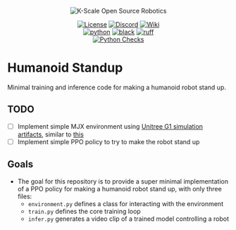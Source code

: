 <p align="center">
  <picture>
    <img alt="K-Scale Open Source Robotics" src="https://media.kscale.dev/kscale-open-source-header.png" style="max-width: 100%;">
  </picture>
</p>

<div align="center">

[![License](https://img.shields.io/badge/license-MIT-green)](https://github.com/kscalelabs/ksim/blob/main/LICENSE)
[![Discord](https://img.shields.io/discord/1224056091017478166)](https://discord.gg/k5mSvCkYQh)
[![Wiki](https://img.shields.io/badge/wiki-humanoids-black)](https://humanoids.wiki)
<br />
[![python](https://img.shields.io/badge/-Python_3.11-blue?logo=python&logoColor=white)](https://github.com/pre-commit/pre-commit)
[![black](https://img.shields.io/badge/Code%20Style-Black-black.svg?labelColor=gray)](https://black.readthedocs.io/en/stable/)
[![ruff](https://img.shields.io/badge/Linter-Ruff-red.svg?labelColor=gray)](https://github.com/charliermarsh/ruff)
<br />
[![Python Checks](https://github.com/kscalelabs/humanoid-standup/actions/workflows/test.yml/badge.svg)](https://github.com/kscalelabs/humanoid-standup/actions/workflows/test.yml)

</div>

# Humanoid Standup

Minimal training and inference code for making a humanoid robot stand up.

## TODO

- [ ] Implement simple MJX environment using [Unitree G1 simulation artifacts](https://humanoids.wiki/w/Robot_Descriptions_List), similar to [this](https://gymnasium.farama.org/environments/mujoco/humanoid_standup)
- [ ] Implement simple PPO policy to try to make the robot stand up

## Goals

- The goal for this repository is to provide a super minimal implementation of a PPO policy for making a humanoid robot stand up, with only three files:
  - `environment.py` defines a class for interacting with the environment
  - `train.py` defines the core training loop
  - `infer.py` generates a video clip of a trained model controlling a robot
